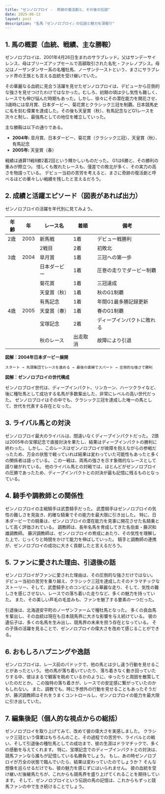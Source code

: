 ```yaml
---
title: "ゼンノロブロイ -  奇跡の復活劇と、その後の伝説"
date: 2025-06-13
layout: post
description: "名馬『ゼンノロブロイ』の伝説と魅力を深堀り"
---
```


## 1. 馬の概要（血統、戦績、主な勝鞍）

ゼンノロブロイは、2001年4月26日生まれのサラブレッド。父はサンデーサイレンス、母はブリーズアップセールで高額取引された名牝・ファレノプシス。母父はノーザンダンサー系の名種牡馬、ノーザンテーストという、まさにサラブレッド界の王族とも言える血統を受け継いでいた。

その華麗なる血統に見合う活躍を見せたゼンノロブロイは、デビューから圧倒的な強さを見せつけたわけではなかった。むしろ、初期の頃は少し気性も難しく、レースでも伸び悩んだ時期もあった。しかし、徐々にその潜在能力を開花させ、3歳時には皐月賞、日本ダービー、菊花賞とクラシック三冠を制覇。日本競馬史に名を刻む偉業を達成した。その後も天皇賞（秋）、有馬記念などG1レースを次々と制し、最強馬としての地位を確立していった。

主な勝鞍は以下の通りである。

* **2004年:** 皐月賞、日本ダービー、菊花賞（クラシック三冠）、天皇賞（秋）、有馬記念
* **2005年:** 天皇賞（春）


戦績は通算11戦8勝2着2回という輝かしいものだった。  G1は6勝と、その勝利の重みが際立つ。  惜しくも敗れたレースも、僅差での敗北が多く、その実力の高さを物語っている。  デビュー当初の苦労を考えると、まさに奇跡の復活劇と呼べるほどの華々しい戦績を残したと言えるだろう。


## 2. 成績と活躍エピソード（図表があれば出力）

ゼンノロブロイの活躍を年代別に見てみよう。

| 年齢 | 年  | レース名             | 着順 | 備考                                     |
|-----|-----|----------------------|-----|------------------------------------------|
| 2歳 | 2003 | 新馬戦               | 1着 | デビュー戦勝利                            |
|     |     | 2戦目                | 2着 | 初敗北                                     |
| 3歳 | 2004 | 皐月賞               | 1着 | 三冠への第一歩                             |
|     |     | 日本ダービー           | 1着 | 圧巻の走りでダービー制覇                   |
|     |     | 菊花賞               | 1着 | 三冠達成                                 |
|     |     | 天皇賞（秋）           | 1着 | 秋のG1制覇                               |
|     |     | 有馬記念             | 1着 | 年間G1最多勝記録更新                       |
| 4歳 | 2005 | 天皇賞（春）           | 1着 | 春のG1制覇                               |
|     |     | 宝塚記念             | 2着 | ディープインパクトに敗れる                 |
|     |     | 秋のレース            | 出走取消 | 故障により引退                             |


**図解：2004年日本ダービー展開**

```
スタート → 先頭集団でレースを進める → 最後の直線でスパート → 圧倒的な強さで勝利
```

**図解：ゼンノロブロイの世代構成**

ゼンノロブロイ世代は、ディープインパクト、リンカーン、ハーツクライなど、後に種牡馬として成功する名馬が多数輩出した、非常にレベルの高い世代だった。  ゼンノロブロイはその中でも、クラシック三冠を達成した唯一の馬として、世代を代表する存在となった。


## 3. ライバル馬との対決

ゼンノロブロイ最大のライバルは、間違いなくディープインパクトだった。  2頭は2005年の宝塚記念で直接対決を果たし、結果はディープインパクトの勝利に終わった。  しかし、このレースはゼンノロブロイが故障を抱えながらの参戦だったため、万全の状態で戦っていれば結果は変わっていた可能性もあったと多くの関係者は語っている。  この一戦は、両馬の強さを示す象徴的なレースとして語り継がれている。  他のライバル馬との対戦では、ほとんどがゼンノロブロイの圧勝であったため、ディープインパクトとの対決が最も記憶に残るものとなっている。


## 4. 騎手や調教師との関係性

ゼンノロブロイの主戦騎手は武豊騎手だった。  武豊騎手はゼンノロブロイの気性の難しさを見抜き、的確な騎乗でその能力を最大限に引き出した。  特に、日本ダービーでの騎乗は、ゼンノロブロイの潜在能力を見事に開花させた名騎乗として高く評価されている。  調教師は、長年名馬を育成してきた名伯楽・藤沢和雄調教師。  藤沢調教師は、ゼンノロブロイの育成にあたり、その気性を理解した上で、じっくりと時間をかけて能力を伸ばしていった。  騎手と調教師の連携が、ゼンノロブロイの成功に大きく貢献したと言えるだろう。


## 5. ファンに愛された理由、引退後の話

ゼンノロブロイがファンに愛された理由は、その圧倒的な強さだけではない。  デビュー当初の苦労を乗り越え、クラシック三冠を達成したそのドラマチックなストーリー、そして、武豊騎手とのコンビによる華麗な走り、そして、気性の難しさを感じさせない、レースでの落ち着いた走りなど、多くの魅力を持っていた。  また、その美しい芦毛の毛並みも、ファンを魅了する要素の一つだった。

引退後は、北海道安平町のノーザンファームで種牡馬となった。  多くの良血馬を輩出し、その血統は現在も日本競馬界に大きな影響を与え続けている。  彼の遺伝子は、多くの名馬を生み出し、競馬界の未来を担う存在となっている。  その子孫の活躍を見ることで、ゼンノロブロイの偉大さを改めて感じることができる。


## 6. おもしろハプニングや逸話

ゼンノロブロイは、レース前のパドックで、他の馬とは少し違う行動を見せることがあったという。  他の馬が落ち着いていたり、落ち着きなく動き回っていたりする中、彼はまるで観客を眺めているかのように、ゆったりと周囲を散策していたのだとか。  この独特の落ち着きが、レースでの安定感に繋がっていたのかもしれない。  また、調教でも、時に予想外の行動を見せることもあったそうだが、藤沢調教師はそれをうまくコントロールし、ゼンノロブロイの能力を最大限に引き出していた。


## 7. 編集後記（個人的な視点からの総括）

ゼンノロブロイを取り上げてみて、改めて彼の偉大さを実感しました。  クラシック三冠という偉業はもちろんのこと、その過程での苦労や、ライバルとの戦い、そして引退後の種牡馬としての成功まで、彼の生涯はドラマチックで、多くの感動を与えてくれます。  特に、宝塚記念でのディープインパクトとの対決は、競馬ファンなら誰もが記憶している名勝負でしょう。  もし、あの時ゼンノロブロイが万全の状態で臨んでいたら、結果は変わっていたのでしょうか？  そんな想像を巡らせるだけでも、彼の魅力を感じずにはいられません。  彼の血統を受け継いだ後継馬たちが、これからも競馬界を盛り上げてくれることを期待しています。  そして、ゼンノロブロイという伝説の馬の記憶は、これからもずっと競馬ファンの中で生き続けることでしょう。

